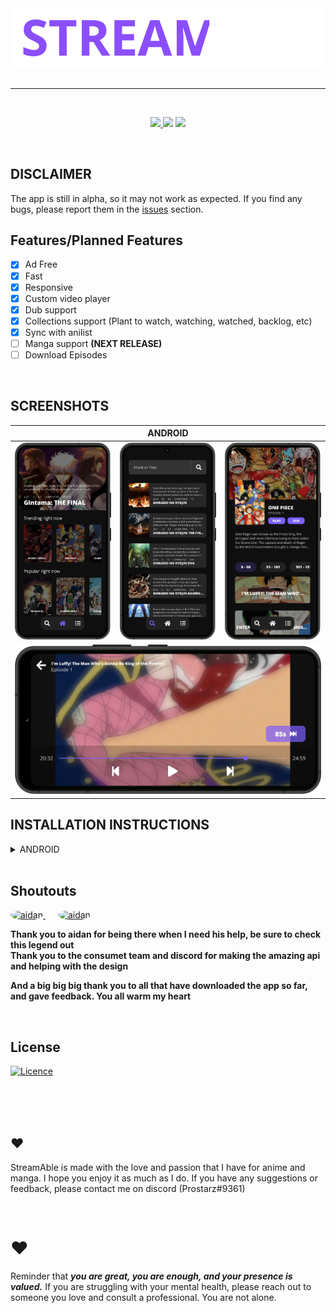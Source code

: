 <div align="center">
<a href="#">
    <img src="./misc/images/logo.png"/ style="width: 550px" >
</a>
</div>

<br />

---

<br />

<div align="center">
    <p align="center">
    <a href="https://github.com/TDanks2000/StreamAble-app/releases">
        <img src="https://img.shields.io/badge/Download-App-blueviolet?style=for-the-badge"/>
    </a>
    <img src="https://img.shields.io/badge/platforms-android-blueviolet?style=for-the-badge"/>
    <a href="https://github.com/TDanks2000/StreamAble-app/releases/latest">
        <img src="https://img.shields.io/github/v/release/tdanks2000/streamable-app?color=blueviolet&include_prereleases&style=for-the-badge" />
    </a>
  </p>
</div>

<br />

## DISCLAIMER

The app is still in alpha, so it may not work as expected. If you find any bugs, please report them in the [issues](https://github.com/TDanks2000/StreamAble-app/issues) section.

## Features/Planned Features

- [x] Ad Free
- [x] Fast
- [x] Responsive
- [x] Custom video player
- [x] Dub support
- [X] Collections support (Plant to watch, watching, watched, backlog, etc)
- [X] Sync with anilist
- [ ] Manga support **(NEXT RELEASE)**
- [ ] Download Episodes

<br />

## SCREENSHOTS

<table>
  <thead>
    <tr>
      <th colspan="5">ANDROID</th>
    </tr>
  </thead>
  <tbody>
    <tr>
        <td>
            <img src="./misc/images/Home.png"/>
        </td>
        <td>
            <img src="./misc/images/Search.png""/>
        </td>
        <td>
            <img src="./misc/images/Info.png"/>
        </td>
    </tr>
    <tr>
        <td colspan="3">
            <img src="./misc/images/Player.png"/>
        </td>
    </tr>
  </tbody>
</table>

## INSTALLATION INSTRUCTIONS

<details>
<summary>ANDROID</summary>
<p>Make sure you have install from unknown sources enabled</p>
<p>it will most likely ask you to enable this anyway</p>

1. [Download the apk.](https://github.com/TDanks2000/StreamAble-app/releases)
2. Install the apk.
3. Open the app.

</details>

<br />

## Shoutouts 

<p float="left">
    <a href="https://github.com/aidanjuma" style="margin-right: 20px; width: 50px">
        <img src="https://avatars.githubusercontent.com/u/53954981" alt="aidan" style="width: 50px; border-radius: 50%">
    </a>
    <a href="https://github.com/consumet/" style="width: 50px;">
        <img src="https://avatars.githubusercontent.com/u/105397082" alt="aidan" style="width: 50px; border-radius: 50%">
    </a>
</p>

<strong>Thank you to aidan for being there when I need his help, be sure to check this legend out</strong>
<br/>
<strong>Thank you to the consumet team and discord for making the amazing api and helping with the design</strong>

<strong>And a big big big thank you to all that have downloaded the app so far, and gave feedback. You all warm my heart</strong>

<br />

## License

[![Licence](https://img.shields.io/github/license/tdanks2000/streamable-app?style=for-the-badge)](./LICENSE)

<br />
<br />
<br />

## ❤️

StreamAble is made with the love and passion that I have for anime and manga. I hope you enjoy it as much as I do. If you have any suggestions or feedback, please contact me on discord (Prostarz#9361)

<br />

# ❤️

Reminder that <strong><i>you are great, you are enough, and your presence is valued.</i></strong> If you are struggling with your mental health, please reach out to someone you love and consult a professional. You are not alone.
